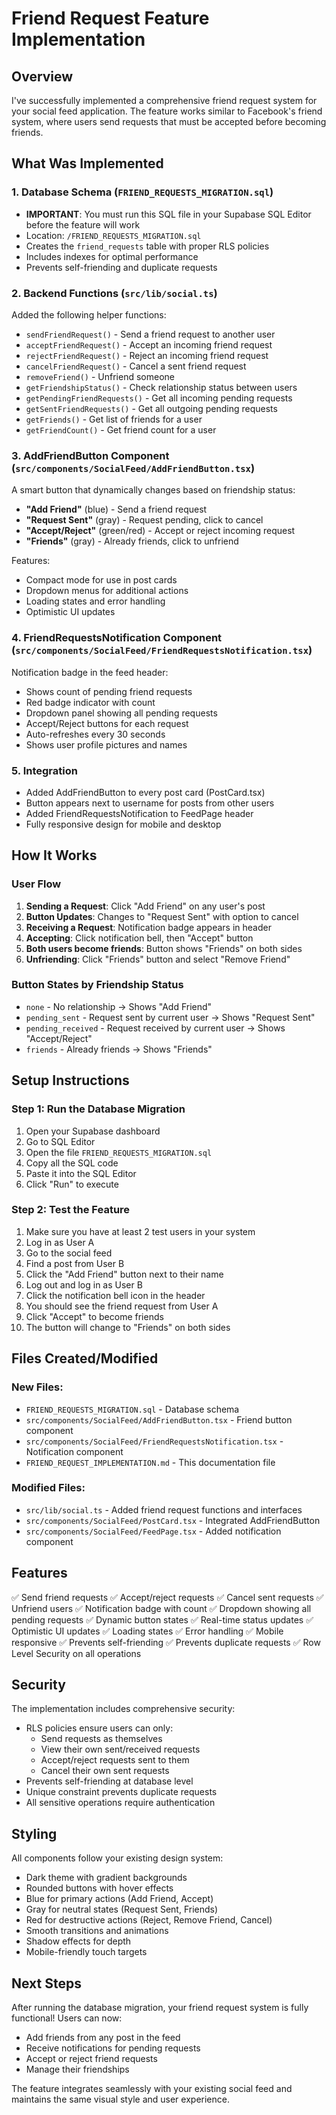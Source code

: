 # Friend Request Feature Implementation

## Overview
I've successfully implemented a comprehensive friend request system for your social feed application. The feature works similar to Facebook's friend system, where users send requests that must be accepted before becoming friends.

## What Was Implemented

### 1. Database Schema (`FRIEND_REQUESTS_MIGRATION.sql`)
- **IMPORTANT**: You must run this SQL file in your Supabase SQL Editor before the feature will work
- Location: `/FRIEND_REQUESTS_MIGRATION.sql`
- Creates the `friend_requests` table with proper RLS policies
- Includes indexes for optimal performance
- Prevents self-friending and duplicate requests

### 2. Backend Functions (`src/lib/social.ts`)
Added the following helper functions:
- `sendFriendRequest()` - Send a friend request to another user
- `acceptFriendRequest()` - Accept an incoming friend request
- `rejectFriendRequest()` - Reject an incoming friend request
- `cancelFriendRequest()` - Cancel a sent friend request
- `removeFriend()` - Unfriend someone
- `getFriendshipStatus()` - Check relationship status between users
- `getPendingFriendRequests()` - Get all incoming pending requests
- `getSentFriendRequests()` - Get all outgoing pending requests
- `getFriends()` - Get list of friends for a user
- `getFriendCount()` - Get friend count for a user

### 3. AddFriendButton Component (`src/components/SocialFeed/AddFriendButton.tsx`)
A smart button that dynamically changes based on friendship status:
- **"Add Friend"** (blue) - Send a friend request
- **"Request Sent"** (gray) - Request pending, click to cancel
- **"Accept/Reject"** (green/red) - Accept or reject incoming request
- **"Friends"** (gray) - Already friends, click to unfriend

Features:
- Compact mode for use in post cards
- Dropdown menus for additional actions
- Loading states and error handling
- Optimistic UI updates

### 4. FriendRequestsNotification Component (`src/components/SocialFeed/FriendRequestsNotification.tsx`)
Notification badge in the feed header:
- Shows count of pending friend requests
- Red badge indicator with count
- Dropdown panel showing all pending requests
- Accept/Reject buttons for each request
- Auto-refreshes every 30 seconds
- Shows user profile pictures and names

### 5. Integration
- Added AddFriendButton to every post card (PostCard.tsx)
- Button appears next to username for posts from other users
- Added FriendRequestsNotification to FeedPage header
- Fully responsive design for mobile and desktop

## How It Works

### User Flow
1. **Sending a Request**: Click "Add Friend" on any user's post
2. **Button Updates**: Changes to "Request Sent" with option to cancel
3. **Receiving a Request**: Notification badge appears in header
4. **Accepting**: Click notification bell, then "Accept" button
5. **Both users become friends**: Button shows "Friends" on both sides
6. **Unfriending**: Click "Friends" button and select "Remove Friend"

### Button States by Friendship Status
- `none` - No relationship → Shows "Add Friend"
- `pending_sent` - Request sent by current user → Shows "Request Sent"
- `pending_received` - Request received by current user → Shows "Accept/Reject"
- `friends` - Already friends → Shows "Friends"

## Setup Instructions

### Step 1: Run the Database Migration
1. Open your Supabase dashboard
2. Go to SQL Editor
3. Open the file `FRIEND_REQUESTS_MIGRATION.sql`
4. Copy all the SQL code
5. Paste it into the SQL Editor
6. Click "Run" to execute

### Step 2: Test the Feature
1. Make sure you have at least 2 test users in your system
2. Log in as User A
3. Go to the social feed
4. Find a post from User B
5. Click the "Add Friend" button next to their name
6. Log out and log in as User B
7. Click the notification bell icon in the header
8. You should see the friend request from User A
9. Click "Accept" to become friends
10. The button will change to "Friends" on both sides

## Files Created/Modified

### New Files:
- `FRIEND_REQUESTS_MIGRATION.sql` - Database schema
- `src/components/SocialFeed/AddFriendButton.tsx` - Friend button component
- `src/components/SocialFeed/FriendRequestsNotification.tsx` - Notification component
- `FRIEND_REQUEST_IMPLEMENTATION.md` - This documentation file

### Modified Files:
- `src/lib/social.ts` - Added friend request functions and interfaces
- `src/components/SocialFeed/PostCard.tsx` - Integrated AddFriendButton
- `src/components/SocialFeed/FeedPage.tsx` - Added notification component

## Features

✅ Send friend requests
✅ Accept/reject requests
✅ Cancel sent requests
✅ Unfriend users
✅ Notification badge with count
✅ Dropdown showing all pending requests
✅ Dynamic button states
✅ Real-time status updates
✅ Optimistic UI updates
✅ Loading states
✅ Error handling
✅ Mobile responsive
✅ Prevents self-friending
✅ Prevents duplicate requests
✅ Row Level Security on all operations

## Security

The implementation includes comprehensive security:
- RLS policies ensure users can only:
  - Send requests as themselves
  - View their own sent/received requests
  - Accept/reject requests sent to them
  - Cancel their own sent requests
- Prevents self-friending at database level
- Unique constraint prevents duplicate requests
- All sensitive operations require authentication

## Styling

All components follow your existing design system:
- Dark theme with gradient backgrounds
- Rounded buttons with hover effects
- Blue for primary actions (Add Friend, Accept)
- Gray for neutral states (Request Sent, Friends)
- Red for destructive actions (Reject, Remove Friend, Cancel)
- Smooth transitions and animations
- Shadow effects for depth
- Mobile-friendly touch targets

## Next Steps

After running the database migration, your friend request system is fully functional! Users can now:
- Add friends from any post in the feed
- Receive notifications for pending requests
- Accept or reject friend requests
- Manage their friendships

The feature integrates seamlessly with your existing social feed and maintains the same visual style and user experience.

